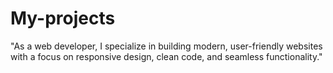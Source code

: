 # My-projects
"As a web developer, I specialize in building modern, user-friendly websites with a focus on responsive design, clean code, and seamless functionality."
